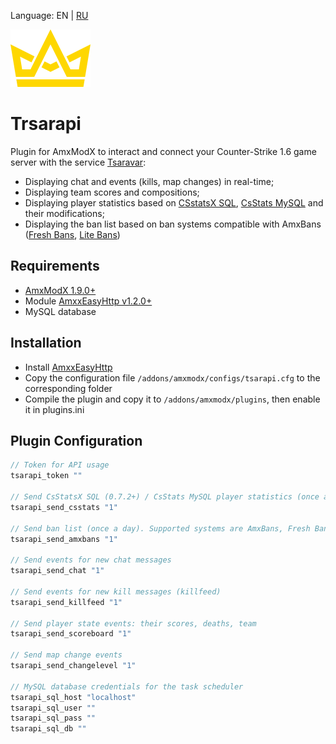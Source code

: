 Language: EN | [RU](/README.ru.md)

![image](./logo.png)

# Trsarapi

Plugin for AmxModX to interact and connect your Counter-Strike 1.6 game server with the service [Tsaravar](https://tsarvar.com/): 
* Displaying chat and events (kills, map changes) in real-time;
* Displaying team scores and compositions;
* Displaying player statistics based on [CSstatsX SQL](https://dev-cs.ru/resources/179/), [CsStats MySQL](https://fungun.net/shop/?p=show&id=3) and their modifications;
* Displaying the ban list based on ban systems compatible with AmxBans ([Fresh Bans](https://dev-cs.ru/resources/196/), [Lite Bans](https://dev-cs.ru/resources/352/))

## Requirements
* [AmxModX 1.9.0+](https://github.com/alliedmodders/amxmodx)
* Module [AmxxEasyHttp v1.2.0+](https://github.com/Next21Team/AmxxEasyHttp)
* MySQL database

## Installation
* Install [AmxxEasyHttp](https://github.com/Next21Team/AmxxEasyHttp)
* Copy the configuration file `/addons/amxmodx/configs/tsarapi.cfg` to the corresponding folder
* Compile the plugin and copy it to `/addons/amxmodx/plugins`, then enable it in plugins.ini

## Plugin Configuration
```c
// Token for API usage
tsarapi_token ""

// Send CsStatsX SQL (0.7.2+) / CsStats MySQL player statistics (once a day)
tsarapi_send_csstats "1"

// Send ban list (once a day). Supported systems are AmxBans, Fresh Bans, and Lite Bans
tsarapi_send_amxbans "1"

// Send events for new chat messages
tsarapi_send_chat "1"

// Send events for new kill messages (killfeed)
tsarapi_send_killfeed "1"

// Send player state events: their scores, deaths, team
tsarapi_send_scoreboard "1"

// Send map change events
tsarapi_send_changelevel "1"

// MySQL database credentials for the task scheduler
tsarapi_sql_host "localhost"
tsarapi_sql_user ""
tsarapi_sql_pass ""
tsarapi_sql_db ""
```